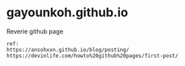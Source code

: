 # gayounkoh.github.io
Reverie github page
```
ref:
https://ansohxxn.github.io/blog/posting/
https://devinlife.com/howto%20github%20pages/first-post/

```

